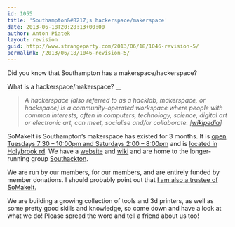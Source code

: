```yaml
---
id: 1055
title: 'Southampton&#8217;s hackerspace/makerspace'
date: 2013-06-18T20:28:13+00:00
author: Anton Piatek
layout: revision
guid: http://www.strangeparty.com/2013/06/18/1046-revision-5/
permalink: /2013/06/18/1046-revision-5/
---
```

Did you know that Southampton has a makerspace/hackerspace?

What is a hackerspace/makerspace? __

> _A hackerspace (also referred to as a hacklab, makerspace, or hackspace) is a community-operated workspace where people with common interests, often in computers, technology, science, digital art or electronic art, can meet, socialise and/or collaborate. [[wikipedia](https://en.wikipedia.org/wiki/Hackerspace)]_

SoMakeIt is Southampton&#8217;s makerspace has existed for 3 months. It is [open Tuesdays 7:30 &#8211; 10:00pm and Saturdays 2:00 &#8211; 8:00pm](http://www.somakeit.org.uk/contact/) and is [located in Holybrook rd](http://www.somakeit.org.uk/contact/). We have a [website](http://www.somakeit.org.uk/) and [wiki](https://wiki.somakeit.org.uk/wiki/Main_Page) and are home to the longer-running group [Southackton](http://southackton.org.uk/).

We are run by our members, for our members, and are entirely funded by member donations. I should probably point out that [I am also a trustee of SoMakeIt.](http://www.somakeit.org.uk/trustees/)

We are building a growing collection of tools and 3d printers, as well as some pretty good skills and knowledge, so come down and have a look at what we do! Please spread the word and tell a friend about us too!